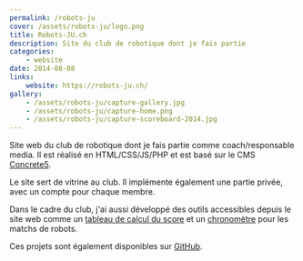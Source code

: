 ```yaml
---
permalink: /robots-ju
cover: /assets/robots-ju/logo.png
title: Robots-JU.ch
description: Site du club de robotique dont je fais partie
categories:
    - website
date: 2014-08-08
links:
    website: https://robots-ju.ch/
gallery:
    - /assets/robots-ju/capture-gallery.jpg
    - /assets/robots-ju/capture-home.png
    - /assets/robots-ju/capture-scoreboard-2014.jpg
---
```


Site web du club de robotique dont je fais partie comme coach/responsable media.
Il est réalisé en HTML/CSS/JS/PHP et est basé sur le CMS [Concrete5](http://www.concrete5.org/).

Le site sert de vitrine au club.
Il implémente également une partie privée, avec un compte pour chaque membre.

Dans le cadre du club, j'ai aussi développé des outils accessibles depuis le site web comme un [tableau de calcul du score](https://robots-ju.ch/scoreboard-2014/) et un [chronomètre](https://robots-ju.ch/timer/) pour les matchs de robots.

Ces projets sont également disponibles sur [GitHub](https://github.com/clarkwinkelmann).
